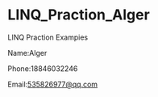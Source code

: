 # LINQ_Praction_Alger
LINQ Praction Exampies

Name:Alger
 
Phone:18846032246

Email:535826977@qq.com

